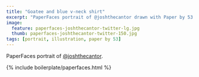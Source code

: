 ```yaml
---
title: "Goatee and blue v-neck shirt"
excerpt: "PaperFaces portrait of @joshthecantor drawn with Paper by 53 on an iPad."
image: 
  feature: paperfaces-joshthecantor-twitter-lg.jpg
  thumb: paperfaces-joshthecantor-twitter-150.jpg
tags: [portrait, illustration, paper by 53]
---
```


PaperFaces portrait of [@joshthecantor](http://twitter.com/joshthecantor).

{% include boilerplate/paperfaces.html %}